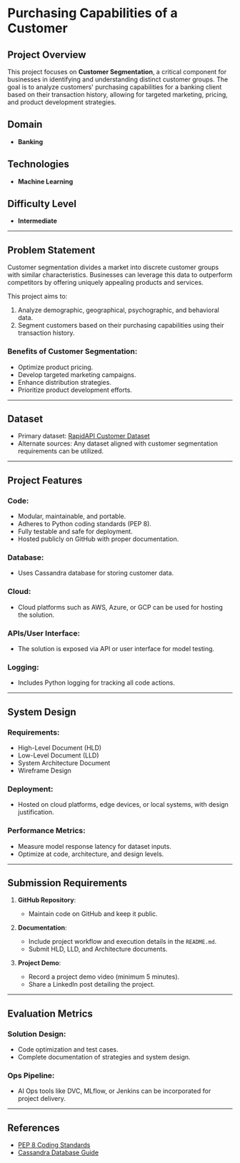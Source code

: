 # Purchasing Capabilities of a Customer

## Project Overview

This project focuses on **Customer Segmentation**, a critical component for businesses in identifying and understanding distinct customer groups. The goal is to analyze customers' purchasing capabilities for a banking client based on their transaction history, allowing for targeted marketing, pricing, and product development strategies.

## Domain
- **Banking**

## Technologies
- **Machine Learning**

## Difficulty Level
- **Intermediate**

---

## Problem Statement

Customer segmentation divides a market into discrete customer groups with similar characteristics. Businesses can leverage this data to outperform competitors by offering uniquely appealing products and services. 

This project aims to:
1. Analyze demographic, geographical, psychographic, and behavioral data.
2. Segment customers based on their purchasing capabilities using their transaction history.

### Benefits of Customer Segmentation:
- Optimize product pricing.
- Develop targeted marketing campaigns.
- Enhance distribution strategies.
- Prioritize product development efforts.

---

## Dataset

- Primary dataset: [RapidAPI Customer Dataset](https://rapidapi.com/search/customer)
- Alternate sources: Any dataset aligned with customer segmentation requirements can be utilized.

---

## Project Features

### Code:
- Modular, maintainable, and portable.
- Adheres to Python coding standards (PEP 8).
- Fully testable and safe for deployment.
- Hosted publicly on GitHub with proper documentation.

### Database:
- Uses Cassandra database for storing customer data.

### Cloud:
- Cloud platforms such as AWS, Azure, or GCP can be used for hosting the solution.

### APIs/User Interface:
- The solution is exposed via API or user interface for model testing.

### Logging:
- Includes Python logging for tracking all code actions.

---

## System Design

### Requirements:
- High-Level Document (HLD)
- Low-Level Document (LLD)
- System Architecture Document
- Wireframe Design

### Deployment:
- Hosted on cloud platforms, edge devices, or local systems, with design justification.

### Performance Metrics:
- Measure model response latency for dataset inputs.
- Optimize at code, architecture, and design levels.

---

## Submission Requirements

1. **GitHub Repository**:
   - Maintain code on GitHub and keep it public.

2. **Documentation**:
   - Include project workflow and execution details in the `README.md`.
   - Submit HLD, LLD, and Architecture documents.

3. **Project Demo**:
   - Record a project demo video (minimum 5 minutes).
   - Share a LinkedIn post detailing the project.

---

## Evaluation Metrics

### Solution Design:
- Code optimization and test cases.
- Complete documentation of strategies and system design.

### Ops Pipeline:
- AI Ops tools like DVC, MLflow, or Jenkins can be incorporated for project delivery.

---

## References

- [PEP 8 Coding Standards](https://www.python.org/dev/peps/pep-0008/)
- [Cassandra Database Guide](https://astra.dev/ineuron)
